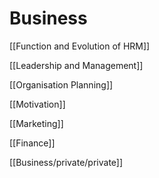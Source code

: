 # Business

[[Function and Evolution of HRM]]

[[Leadership and Management]]

[[Organisation Planning]]

[[Motivation]]

[[Marketing]]

[[Finance]]

[[Business/private/private]]


